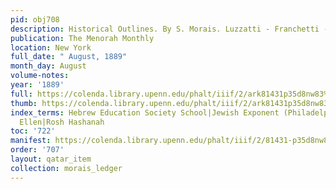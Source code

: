 ```yaml
---
pid: obj708
description: Historical Outlines. By S. Morais. Luzzatti - Franchetti - Arbib
publication: The Menorah Monthly
location: New York
full_date: " August, 1889"
month_day: August
volume-notes:
year: '1889'
full: https://colenda.library.upenn.edu/phalt/iiif/2/ark81431p35d8nw83%2FSHA256E-s6434319--c4ad0d09188a9d1b826031d0e7aee5f2dee9a57505447a73c171d68ee4eeb5e2.jpeg/full/3500,/0/default.jpg
thumb: https://colenda.library.upenn.edu/phalt/iiif/2/ark81431p35d8nw83%2FSHA256E-s6434319--c4ad0d09188a9d1b826031d0e7aee5f2dee9a57505447a73c171d68ee4eeb5e2.jpeg/full/!200,200/0/default.jpg
index_terms: Hebrew Education Society School|Jewish Exponent (Philadelphia)|Philips,
  Ellen|Rosh Hashanah
toc: '722'
manifest: https://colenda.library.upenn.edu/phalt/iiif/2/81431-p35d8nw83/manifest
order: '707'
layout: qatar_item
collection: morais_ledger
---
```

